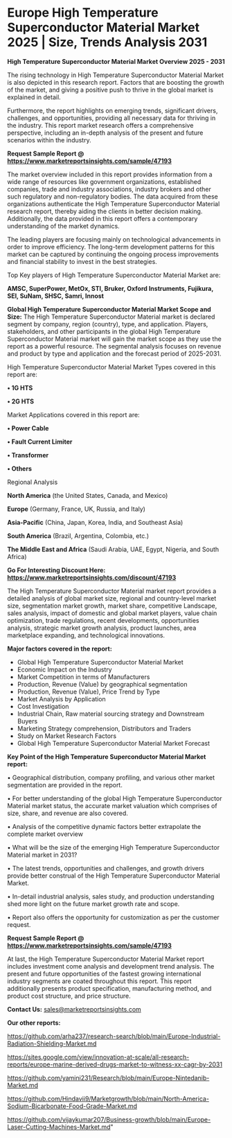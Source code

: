 # Europe High Temperature Superconductor Material Market 2025 | Size, Trends Analysis 2031

<Strong> High Temperature Superconductor Material Market Overview 2025 - 2031</strong>

The rising technology in High Temperature Superconductor Material Market is also depicted in this research report. Factors that are boosting the growth of the market, and giving a positive push to thrive in the global market is explained in detail.

Furthermore, the report highlights on emerging trends, significant drivers, challenges, and opportunities, providing all necessary data for thriving in the industry. This report market research offers a comprehensive perspective, including an in-depth analysis of the present and future scenarios within the industry.

<strong>Request Sample Report @ <a href=https://www.marketreportsinsights.com/sample/47193>https://www.marketreportsinsights.com/sample/47193</a></strong>

The market overview included in this report provides information from a wide range of resources like government organizations, established companies, trade and industry associations, industry brokers and other such regulatory and non-regulatory bodies. The data acquired from these organizations authenticate the High Temperature Superconductor Material research report, thereby aiding the clients in better decision making. Additionally, the data provided in this report offers a contemporary understanding of the market dynamics.

The leading players are focusing mainly on technological advancements in order to improve efficiency. The long-term development patterns for this market can be captured by continuing the ongoing process improvements and financial stability to invest in the best strategies.

Top Key players of High Temperature Superconductor Material Market are:

<strong>AMSC, SuperPower, MetOx, STI, Bruker, Oxford Instruments, Fujikura, SEI, SuNam, SHSC, Samri, Innost</strong>

<strong><b>Global High Temperature Superconductor Material Market Scope and Size:</b></strong>
The High Temperature Superconductor Material market is declared segment by company, region (country), type, and application. Players, stakeholders, and other participants in the global High Temperature Superconductor Material market will gain the market scope as they use the report as a powerful resource. The segmental analysis focuses on revenue and product by type and application and the forecast period of 2025-2031.

High Temperature Superconductor Material Market Types covered in this report are:

<strong>•  1G HTS

•  2G HTS</strong>

Market Applications covered in this report are:

<strong>•  Power Cable

•  Fault Current Limiter

•  Transformer

•  Others</strong> 

Regional Analysis

<strong>North America</strong> (the United States, Canada, and Mexico)

<strong>Europe</strong> (Germany, France, UK, Russia, and Italy)

<strong>Asia-Pacific</strong> (China, Japan, Korea, India, and Southeast Asia)

<strong>South America</strong> (Brazil, Argentina, Colombia, etc.)

<strong>The Middle East and Africa</strong> (Saudi Arabia, UAE, Egypt, Nigeria, and South Africa)

<strong>Go For Interesting Discount Here: <a href=https://www.marketreportsinsights.com/discount/47193>https://www.marketreportsinsights.com/discount/47193</a></strong>

The High Temperature Superconductor Material market report provides a detailed analysis of global market size, regional and country-level market size, segmentation market growth, market share, competitive Landscape, sales analysis, impact of domestic and global market players, value chain optimization, trade regulations, recent developments, opportunities analysis, strategic market growth analysis, product launches, area marketplace expanding, and technological innovations.

<strong><b>Major factors covered in the report:</b></strong>
<ul>
  <li>Global High Temperature Superconductor Material Market </li>
  <li>Economic Impact on the Industry</li>
  <li>Market Competition in terms of Manufacturers</li>
  <li>Production, Revenue (Value) by geographical segmentation</li>
  <li>Production, Revenue (Value), Price Trend by Type</li>
  <li>Market Analysis by Application</li>
  <li>Cost Investigation</li>
  <li>Industrial Chain, Raw material sourcing strategy and Downstream Buyers</li>
  <li>Marketing Strategy comprehension, Distributors and Traders</li>
  <li>Study on Market Research Factors</li>
  <li>Global High Temperature Superconductor Material Market Forecast</li>
</ul>

<strong><b>Key Point of the High Temperature Superconductor Material Market report:</b></strong>

• Geographical distribution, company profiling, and various other market segmentation are provided in the report.

• For better understanding of the global High Temperature Superconductor Material market status, the accurate market valuation which comprises of size, share, and revenue are also covered.

• Analysis of the competitive dynamic factors better extrapolate the complete market overview

• What will be the size of the emerging High Temperature Superconductor Material market in 2031?

• The latest trends, opportunities and challenges, and growth drivers provide better construal of the High Temperature Superconductor Material Market.

• In-detail industrial analysis, sales study, and production understanding shed more light on the future market growth rate and scope.

• Report also offers the opportunity for customization as per the customer request.

<strong>Request Sample Report @ <a href=https://www.marketreportsinsights.com/sample/47193>https://www.marketreportsinsights.com/sample/47193</a></strong>

At last, the High Temperature Superconductor Material Market report includes investment come analysis and development trend analysis. The present and future opportunities of the fastest growing international industry segments are coated throughout this report. This report additionally presents product specification, manufacturing method, and product cost structure, and price structure.

<strong>Contact Us:</strong>
sales@marketreportsinsights.com

<strong>Our other reports:</strong>

<a href=https://github.com/arha237/research-search/blob/main/Europe-Industrial-Radiation-Shielding-Market.md>https://github.com/arha237/research-search/blob/main/Europe-Industrial-Radiation-Shielding-Market.md</a>

<a href=https://sites.google.com/view/innovation-at-scale/all-research-reports/europe-marine-derived-drugs-market-to-witness-xx-cagr-by-2031>https://sites.google.com/view/innovation-at-scale/all-research-reports/europe-marine-derived-drugs-market-to-witness-xx-cagr-by-2031</a>

<a href=https://github.com/yamini231/Research/blob/main/Europe-Nintedanib-Market.md>https://github.com/yamini231/Research/blob/main/Europe-Nintedanib-Market.md</a>

<a href=https://github.com/Hindavii9/Marketgrowth/blob/main/North-America-Sodium-Bicarbonate-Food-Grade-Market.md>https://github.com/Hindavii9/Marketgrowth/blob/main/North-America-Sodium-Bicarbonate-Food-Grade-Market.md</a>

<a href=https://github.com/vijaykumar207/Business-growth/blob/main/Europe-Laser-Cutting-Machines-Market.md>https://github.com/vijaykumar207/Business-growth/blob/main/Europe-Laser-Cutting-Machines-Market.md</a>"
